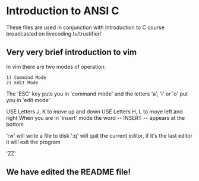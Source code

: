 # Introduction to ANSI C

These files are used in conjunction with Introduction to C course broadcasted on livecoding.tv/trustifier/

## Very very brief introduction to vim

In vim there are two modes of operation:

	1) Command Mode
	2) Edit Mode

The 'ESC' key puts you in 'command mode'
and the letters 'a', 'i' or 'o' put you in 'edit mode'

USE Letters J, K to move up and down
USE Letters H, L to move left and right
When you are in 'insert' mode the word -- INSERT -- appears at the bottom 

'<ESC>:w<ENTER>' will write a file to disk
'<ESC>:q<ENTER>' will quit the current editor, if it's the last editor it
		 will exit the program

'<ESC>ZZ'
## We have edited the README file!
